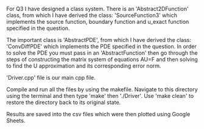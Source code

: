 For Q3 I have designed a class system. There is an 'Abstract2DFunction'
class, from which I have derived the class: 'SourceFunction3' which implements the
source function, boundary function and u_exact function specified in the question.

The important class is 'AbstractPDE', from which I have derived the class:
'ConvDiffPDE' which implements the PDE specified in the question.
In order to solve the PDE you must pass in an 'AbstractFunction' then go through
the steps of constructing the matrix system of equations AU=F and then solving
to find the U approximation and its corresponding error norm.

'Driver.cpp' file is our main cpp file.

Compile and run all the files by using the makefile. Navigate to this directory
using the terminal and then type 'make' then './Driver'.
Use 'make clean' to restore the directory back to its original state.

Results are saved into the csv files which were then plotted using Google Sheets.

